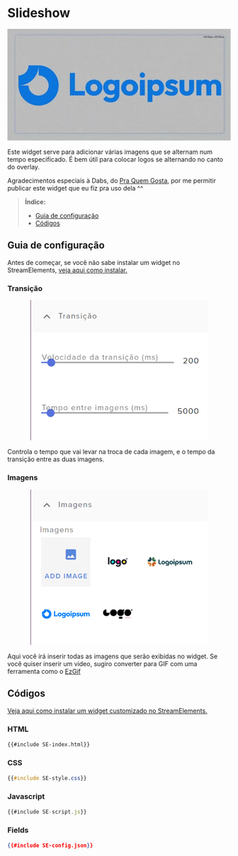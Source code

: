 # Slideshow

![Demonstração do widget](slideshow-demo.webp)

Este widget serve para adicionar várias imagens que se alternam num tempo especificado. É bem útil para colocar logos se alternando no canto do overlay.

Agradecimentos especiais à Dabs, do [Pra Quem Gosta](https://www.youtube.com/c/PraQuemGosta), por me permitir publicar este widget que eu fiz pra uso dela ^^




> **Índice:**  
> - [Guia de configuração](#guia-de-configuração)
> - [Códigos](#códigos)




## Guia de configuração

Antes de começar, se você não sabe instalar um widget no StreamElements, [veja aqui como instalar.](../instrucoes/main.md)




### Transição

<p align="center"><img src="./guia1.png" width="400px"></p>

Controla o tempo que vai levar na troca de cada imagem, e o tempo da transição entre as duas imagens.




### Imagens

<p align="center"><img src="./guia2.png" width="400px"></p>

Aqui você irá inserir todas as imagens que serão exibidas no widget. Se você quiser inserir um video, sugiro converter para GIF com uma ferramenta como o [EzGif](https://ezgif.com)




## Códigos

[Veja aqui como instalar um widget customizado no StreamElements.](../instrucoes/main.md)

### HTML
```html
{{#include SE-index.html}}
```

### CSS
```css
{{#include SE-style.css}}
```

### Javascript
```javascript
{{#include SE-script.js}}
```

### Fields
```json
{{#include SE-config.json}}
```
